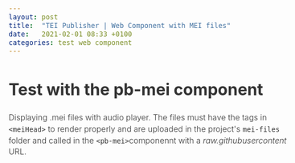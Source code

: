 ```yaml
---
layout: post
title:  "TEI Publisher | Web Component with MEI files"
date:   2021-02-01 08:33 +0100
categories: test web component
---
```


# Test with the pb-mei component

Displaying .mei files with audio player. The files must have the tags in ```<meiHead>``` to render properly and are uploaded in the project's ```mei-files``` folder and called in the ```<pb-mei>```componennt with a _raw.githubusercontent_ URL.

<head>
    <meta charset="UTF-8">
    <meta name="viewport" content="width=device-width, initial-scale=1.0">
    <meta http-equiv="X-UA-Compatible" content="ie=edge">
    <title>TEI Publisher Webcomponents Example</title>
    <script src="https://unpkg.com/@webcomponents/webcomponentsjs@2.4.3/webcomponents-loader.js"></script>
    <script type="module" src="https://unpkg.com/@teipublisher/pb-components@latest/dist/pb-components-bundle.js"></script>
    <script type="module" src="https://unpkg.com/@teipublisher/pb-components@latest/dist/pb-leaflet-map.js"></script>
    <style> 
        @import url('https://fonts.googleapis.com/css?family=Oswald|Roboto&display=swap');
        body {
            margin: 10px 20px;
            font-size: 16px;
            font-family: 'Roboto', 'Noto', sans - serif;
            line-height: 1.42857;
            font-weight: 300;
            color: #333333;
            --paper-tooltip-delay-in: 200;
        }
        pb-mei {
            max-width: 1024px;
            width: 100%;
            max-height: 480px;
            margin: 40px 0;
            padding: 20px 0;
            border-bottom: 1px solid #919191;
            border-top: 1px solid #919191;
        }
        pb-mei:first-child {
            margin-top: 0;
        }
    </style>          
</head>
<body>
    	<pb-page endpoint="https://teipublisher.com/exist/apps/tei-publisher">
		<main>
		    <pb-mei player="true" url="https://raw.githubusercontent.com/DCMLab/ddd/tei-publisher/meil-files/RIE1880-0017-01.mei">
		    </pb-mei>
		    <pb-mei player="true" url="https://raw.githubusercontent.com/DCMLab/ddd/tei-publisher/meil-files/RIE1880-0017-02.mei">
		    </pb-mei>
		    <pb-mei player="true" url="https://raw.githubusercontent.com/DCMLab/ddd/tei-publisher/meil-files/WEI1860-0024-01.mei">
		    </pb-mei>
            <pb-mei player="true" url="https://raw.githubusercontent.com/DCMLab/ddd/tei-publisher/meil-files/WEI1860-0072-02.mei">
		    </pb-mei>
		</main>
	</pb-page>
</body>
